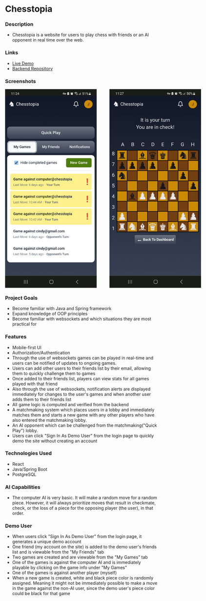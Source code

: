 # Chesstopia
### Description
- Chesstopia is a website for users to play chess with friends or an AI opponent in real time over the web.

### Links
- <a href="https://www.jacob-ferrell.com/chesstopia">Live Demo</a>
- <a href="https://github.com/jacob-ferrell/online-chess-backend">Backend Repository</a>

### Screenshots
<div style="display: flex; gap: 2rem;">
  <img src="images/dashboard.jpg" alt="Image 1" style="margin-right: 10px;" width="300" height="auto">
  <img src="images/game.jpg" alt="Image 2" width="300" height="auto">
</div>

### Project Goals
- Become familiar with Java and Spring framework
- Expand knowledge of OOP principles
- Become familiar with websockets and which situations they are most practical for

### Features
- Mobile-first UI
- Authorization/Authentication 
- Through the use of websockets games can be played in real-time and users can be notified of updates to ongoing games.
- Users can add other users to their friends list by their email, allowing them to quickly challenge them to games
- Once added to their friends list, players can view stats for all games played with that friend
- Also through the use of websockets, notification alerts are displayed immediately for changes to the user's games and when another user adds them to their friends list
- All game logic is computed and verified from the backend
- A matchmaking system which places users in a lobby and immediately matches them and starts a new game with any other players who have also entered the matchmaking lobby.
- An AI opponent which can be challenged from the matchmaking("Quick Play") lobby.
- Users can click "Sign In As Demo User" from the login page to quickly demo the site without creating an account

### Technologies Used
- React
- Java/Spring Boot
- PostgreSQL 

### AI Capabilities
- The computer AI is very basic.  It will make a random move for a random piece. However, it will always prioritize moves that result in checkmate, check, or the loss of a piece for the opposing player (the user), in that order.

### Demo User
- When users click "Sign In As Demo User" from the login page, it generates a unique demo account
- One friend (my account on the site) is added to the demo user's friends list and is viewable from the "My Friends" tab
- Two games are created and are viewable from the "My Games" tab
- One of the games is against the computer AI and is immediately playable by clicking on the game info under "My Games"
- One of the games is against another player (myself)
- When a new game is created, white and black piece color is randomly assigned.  Meaning it might not be immediately possible to make a move in the game against the non-AI user, since the demo user's piece color could be black for that game
